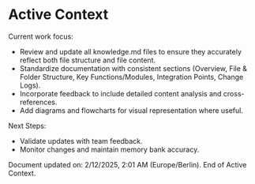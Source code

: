 # Active Context

Current work focus:
- Review and update all knowledge.md files to ensure they accurately reflect both file structure and file content.
- Standardize documentation with consistent sections (Overview, File & Folder Structure, Key Functions/Modules, Integration Points, Change Logs).
- Incorporate feedback to include detailed content analysis and cross-references.
- Add diagrams and flowcharts for visual representation where useful.

Next Steps:
- Validate updates with team feedback.
- Monitor changes and maintain memory bank accuracy.

Document updated on: 2/12/2025, 2:01 AM (Europe/Berlin).
End of Active Context.